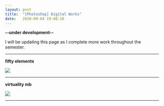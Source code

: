 ```yaml
---
layout: post
title:  "[Photoshop] Digital Works"
date:   2020-09-04 19:48:10
---
```

**--under development--**

I will be updating this page as I complete more work throughout the semester.

-----------------------------------------------------------

**fifty elements**

<img src="https://i.imgur.com/bUeaZJ7.jpg">

-----------------------------------------------------------

**virtuality mb**

<img src="https://i.imgur.com/hpVkOoL.png">

-----------------------------------------------------------

